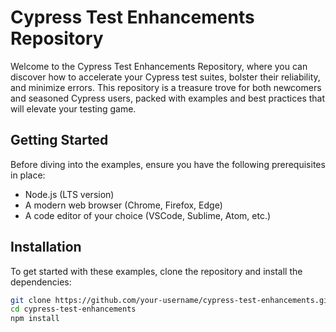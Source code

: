 # Cypress Test Enhancements Repository

Welcome to the Cypress Test Enhancements Repository, where you can discover how to accelerate your Cypress test suites, bolster their reliability, and minimize errors. This repository is a treasure trove for both newcomers and seasoned Cypress users, packed with examples and best practices that will elevate your testing game.

## Getting Started

Before diving into the examples, ensure you have the following prerequisites in place:

- Node.js (LTS version)
- A modern web browser (Chrome, Firefox, Edge)
- A code editor of your choice (VSCode, Sublime, Atom, etc.)

## Installation

To get started with these examples, clone the repository and install the dependencies:

```bash
git clone https://github.com/your-username/cypress-test-enhancements.git
cd cypress-test-enhancements
npm install
